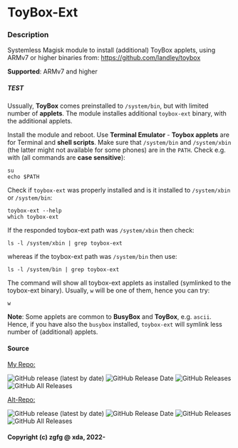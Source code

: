 # ToyBox-Ext

### Description
Systemless Magisk module
to install (additional) ToyBox applets, using ARMv7 or higher binaries from:
https://github.com/landley/toybox

**Supported**: ARMv7 and higher 

##### TEST

Ussually, **ToyBox** comes preinstalled to `/system/bin`, but with limited number of **applets**.
The module installes additional `toybox-ext` binary, with the additional applets.

Install the module and reboot. Use **Terminal Emulator** - **Toybox applets** are for Terminal and **shell scripts**.
Make sure that `/system/bin` and `/system/xbin` (the latter might not available for some phones) are in the `PATH`.
Check e.g. with (all commands are **case sensitive**):
```
su
echo $PATH
```
Check if `toybox-ext` was properly installed and is it installed to `/system/xbin` or `/system/bin`:
```
toybox-ext --help
which toybox-ext
```
If the responded toybox-ext path was `/system/xbin` then check:
```
ls -l /system/xbin | grep toybox-ext
```

whereas if the toybox-ext path was `/system/bin` then use:
```
ls -l /system/bin | grep toybox-ext
```

The command will show all toybox-ext applets as installed (symlinked to the toybox-ext binary).
Usually, `w` will be one of them, hence you can try:
```
w
```
**Note**: Some applets are common to **BusyBox** and **ToyBox**, e.g. `ascii`.
Hence, if you have also the `busybox` installed, `toybox-ext` will symlink less number of (additional) applets.


#### Source 

[My Repo:](https://github.com/zgfg/ToyBox-Ext)

![GitHub release (latest by date)](https://img.shields.io/github/v/release/zgfg/ToyBox-Ext?label=Release&style=plastic) ![GitHub Release Date](https://img.shields.io/github/release-date/zgfg/ToyBox-Ext?label=Release%20Date&style=plastic) 
![GitHub Releases](https://img.shields.io/github/downloads/zgfg/ToyBox-Ext/latest/total?label=Downloads%20%28Latest%20Release%29&style=plastic)
![GitHub All Releases](https://img.shields.io/github/downloads/zgfg/ToyBox-Ext/total?label=Total%20Downloads%20%28All%20Releases%29&style=plastic)

[Alt-Repo:](https://github.com/Magisk-Modules-Alt-Repo/ToyBox-Ext)

![GitHub release (latest by date)](https://img.shields.io/github/v/release/Magisk-Modules-Alt-Repo/ToyBox-Ext?label=Release&style=plastic) ![GitHub Release Date](https://img.shields.io/github/release-date/Magisk-Modules-Alt-Repo/ToyBox-Ext?label=Release%20Date&style=plastic) 
![GitHub Releases](https://img.shields.io/github/downloads/Magisk-Modules-Alt-Repo/ToyBox-Ext/latest/total?label=Downloads%20%28Latest%20Release%29&style=plastic)
![GitHub All Releases](https://img.shields.io/github/downloads/Magisk-Modules-Alt-Repo/ToyBox-Ext/total?label=Total%20Downloads%20%28All%20Releases%29&style=plastic)

#### Copyright (c) zgfg @ xda, 2022-

